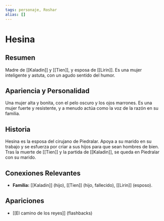 ```yaml
---
tags: personaje, Roshar
alias: []
---
```


# Hesina

## Resumen
Madre de [[Kaladin]] y [[Tien]], y esposa de [[Lirin]]. Es una mujer inteligente y astuta, con un agudo sentido del humor.

## Apariencia y Personalidad
Una mujer alta y bonita, con el pelo oscuro y los ojos marrones. Es una mujer fuerte y resistente, y a menudo actúa como la voz de la razón en su familia.

## Historia
Hesina es la esposa del cirujano de Piedralar. Apoya a su marido en su trabajo y se esfuerza por criar a sus hijos para que sean hombres de bien. Tras la muerte de [[Tien]] y la partida de [[Kaladin]], se queda en Piedralar con su marido.

## Conexiones Relevantes
* **Familia:** [[Kaladin]] (hijo), [[Tien]] (hijo, fallecido), [[Lirin]] (esposo).

## Apariciones
* [[El camino de los reyes]] (flashbacks)
